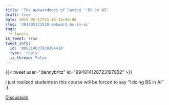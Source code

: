 ```yaml
---
title: 'The Awkwardness of Saying ''BS in AI'
draft: true
date: 2018-05-12T15:10:34+00:00
slug: '201805121510-awkward-bs-in-ai'
tags:
  - tweets
is_tweet: true
tweet_info:
  id: '995214637938364416'
  type: 'reply'
  is_thread: False
---
```




{{< tweet user="dennybritz" id="994814128723197952" >}}

I just realized students in this course will be forced to say “I doing BS in AI” :).

[Discussion](https://x.com/sytelus/status/995214637938364416)
